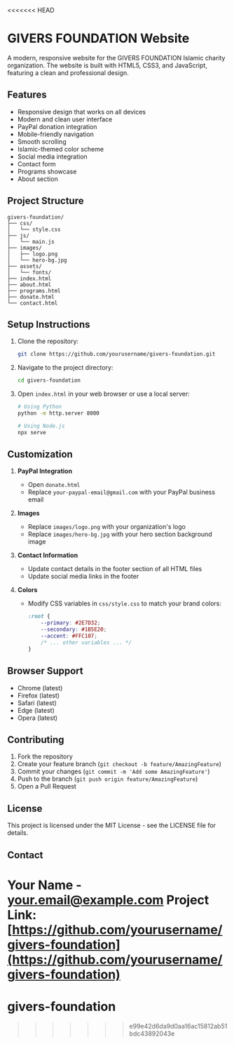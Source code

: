 <<<<<<< HEAD
# GIVERS FOUNDATION Website

A modern, responsive website for the GIVERS FOUNDATION Islamic charity organization. The website is built with HTML5, CSS3, and JavaScript, featuring a clean and professional design.

## Features

- Responsive design that works on all devices
- Modern and clean user interface
- PayPal donation integration
- Mobile-friendly navigation
- Smooth scrolling
- Islamic-themed color scheme
- Social media integration
- Contact form
- Programs showcase
- About section

## Project Structure

```
givers-foundation/
├── css/
│   └── style.css
├── js/
│   └── main.js
├── images/
│   ├── logo.png
│   └── hero-bg.jpg
├── assets/
│   └── fonts/
├── index.html
├── about.html
├── programs.html
├── donate.html
└── contact.html
```

## Setup Instructions

1. Clone the repository:
   ```bash
   git clone https://github.com/yourusername/givers-foundation.git
   ```

2. Navigate to the project directory:
   ```bash
   cd givers-foundation
   ```

3. Open `index.html` in your web browser or use a local server:
   ```bash
   # Using Python
   python -m http.server 8000
   
   # Using Node.js
   npx serve
   ```

## Customization

1. **PayPal Integration**
   - Open `donate.html`
   - Replace `your-paypal-email@gmail.com` with your PayPal business email

2. **Images**
   - Replace `images/logo.png` with your organization's logo
   - Replace `images/hero-bg.jpg` with your hero section background image

3. **Contact Information**
   - Update contact details in the footer section of all HTML files
   - Update social media links in the footer

4. **Colors**
   - Modify CSS variables in `css/style.css` to match your brand colors:
     ```css
     :root {
         --primary: #2E7D32;
         --secondary: #1B5E20;
         --accent: #FFC107;
         /* ... other variables ... */
     }
     ```

## Browser Support

- Chrome (latest)
- Firefox (latest)
- Safari (latest)
- Edge (latest)
- Opera (latest)

## Contributing

1. Fork the repository
2. Create your feature branch (`git checkout -b feature/AmazingFeature`)
3. Commit your changes (`git commit -m 'Add some AmazingFeature'`)
4. Push to the branch (`git push origin feature/AmazingFeature`)
5. Open a Pull Request

## License

This project is licensed under the MIT License - see the LICENSE file for details.

## Contact

Your Name - your.email@example.com
Project Link: [https://github.com/yourusername/givers-foundation](https://github.com/yourusername/givers-foundation) 
=======
# givers-foundation
>>>>>>> e99e42d6da9d0aa16ac15812ab51bdc43892043e

